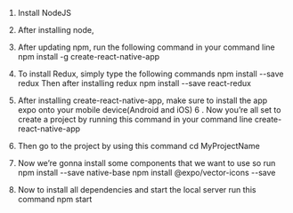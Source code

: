 1. Install NodeJS
2. After installing node, 
3. After updating npm, run the following command in your command line
	npm install -g create-react-native-app
4. To install Redux, simply type the following commands
npm install --save redux
Then after installing redux
npm install --save react-redux

5. After installing create-react-native-app, make sure to install the app expo onto your mobile device(Android and iOS)
6 . Now you’re all set to create a project by running this command in your command line
	create-react-native-app <MyProjectName>
7. Then go to the project by using this command	
cd MyProjectName
8. Now we’re gonna install some components that we want to use so run
	npm install --save native-base
npm install @expo/vector-icons --save
9. Now to install all dependencies and start the local server run this command
	npm start
